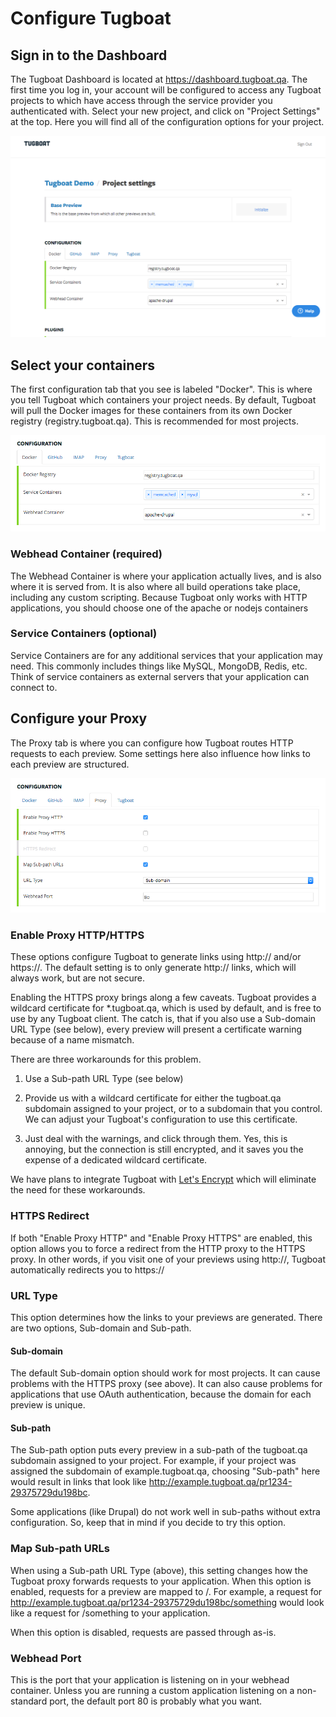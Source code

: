 # Configure Tugboat

## Sign in to the Dashboard

The Tugboat Dashboard is located at https://dashboard.tugboat.qa. The first time
you log in, your account will be configured to access any Tugboat projects to
which have access through the service provider you authenticated with.
Select your new project, and click on "Project Settings" at the top. Here you
will find all of the configuration options for your project.

![Project Settings](_images/project-settings.png)

## Select your containers

The first configuration tab that you see is labeled "Docker". This is where you
tell Tugboat which containers your project needs. By default, Tugboat will pull
the Docker images for these containers from its own Docker registry
(registry.tugboat.qa). This is recommended for most projects.

![Docker Tab](_images/config-docker.png)

### Webhead Container (required)

The Webhead Container is where your application actually lives, and is also
where it is served from. It is also where all build operations take place,
including any custom scripting. Because Tugboat only works with HTTP
applications, you should choose one of the apache or nodejs containers

### Service Containers (optional)

Service Containers are for any additional services that your application may
need. This commonly includes things like MySQL, MongoDB, Redis, etc. Think of
service containers as external servers that your application can connect to.

## Configure your Proxy

The Proxy tab is where you can configure how Tugboat routes HTTP requests to
each preview. Some settings here also influence how links to each preview are
structured.

![Proxy Tab](_images/config-proxy.png)

### Enable Proxy HTTP/HTTPS

These options configure Tugboat to generate links using http:// and/or https://.
The default setting is to only generate http:// links, which will always work,
but are not secure.

Enabling the HTTPS proxy brings along a few caveats. Tugboat provides a wildcard
certificate for \*.tugboat.qa, which is used by default, and is free to use by
any Tugboat client. The catch is, that if you also use a Sub-domain URL Type
(see below), every preview will present a certificate warning because of a name
mismatch.

There are three workarounds for this problem.

1. Use a Sub-path URL Type (see below)

2. Provide us with a wildcard certificate for either the tugboat.qa subdomain
   assigned to your project, or to a subdomain that you control. We can adjust
   your Tugboat's configuration to use this certificate.

3. Just deal with the warnings, and click through them. Yes, this is annoying,
   but the connection is still encrypted, and it saves you the expense of a
   dedicated wildcard certificate.

We have plans to integrate Tugboat with [Let's Encrypt](https://letsencrypt.org)
which will eliminate the need for these workarounds.

### HTTPS Redirect

If both "Enable Proxy HTTP" and "Enable Proxy HTTPS" are enabled, this option
allows you to force a redirect from the HTTP proxy to the HTTPS proxy. In other
words, if you visit one of your previews using http://, Tugboat automatically
redirects you to https://

### URL Type

This option determines how the links to your previews are generated. There are
two options, Sub-domain and Sub-path.

#### Sub-domain

The default Sub-domain option should work for most projects. It can cause
problems with the HTTPS proxy (see above). It can also cause problems for
applications that use OAuth authentication, because the domain for each preview
is unique.

#### Sub-path

The Sub-path option puts every preview in a sub-path of the tugboat.qa subdomain
assigned to your project. For example, if your project was assigned the
subdomain of example.tugboat.qa, choosing "Sub-path" here would result in links
that look like http://example.tugboat.qa/pr1234-29375729du198bc.

Some applications (like Drupal) do not work well in sub-paths without extra
configuration. So, keep that in mind if you decide to try this option.

### Map Sub-path URLs

When using a Sub-path URL Type (above), this setting changes how the Tugboat
proxy forwards requests to your application. When this option is enabled,
requests for a preview are mapped to /. For example, a request for
http://example.tugboat.qa/pr1234-29375729du198bc/something would look like a
request for /something to your application.

When this option is disabled, requests are passed through as-is.

### Webhead Port

This is the port that your application is listening on in your webhead
container. Unless you are running a custom application listening on a
non-standard port, the default port 80 is probably what you want.
